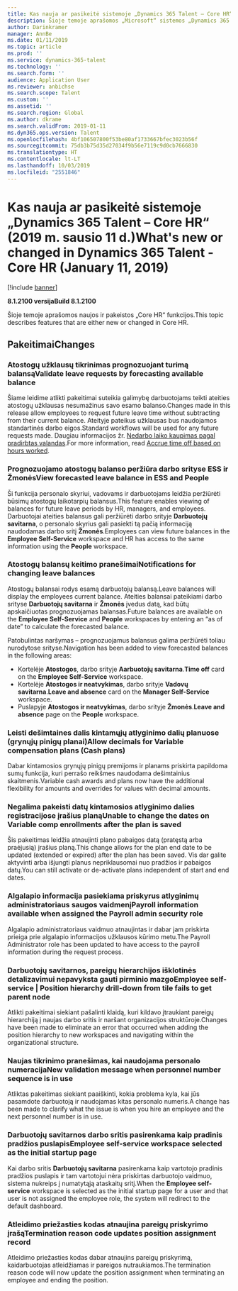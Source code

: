```yaml
---
title: Kas nauja ar pasikeitė sistemoje „Dynamics 365 Talent – Core HR“ (2019 m. sausio 11 d.)
description: Šioje temoje aprašomos „Microsoft“ sistemos „Dynamics 365 Talent – Core HR“ naujos ir pakeistos funkcijos.
author: Darinkramer
manager: AnnBe
ms.date: 01/11/2019
ms.topic: article
ms.prod: ''
ms.service: dynamics-365-talent
ms.technology: ''
ms.search.form: ''
audience: Application User
ms.reviewer: anbichse
ms.search.scope: Talent
ms.custom: ''
ms.assetid: ''
ms.search.region: Global
ms.author: dkrame
ms.search.validFrom: 2019-01-11
ms.dyn365.ops.version: Talent
ms.openlocfilehash: 4bf106507800f53be80af1733667bfec3023b56f
ms.sourcegitcommit: 75db3b75d35d27034f9b56e7119c9d0cb7666830
ms.translationtype: HT
ms.contentlocale: lt-LT
ms.lasthandoff: 10/03/2019
ms.locfileid: "2551846"
---
```

# <a name="whats-new-or-changed-in-dynamics-365-talent---core-hr-january-11-2019"></a><span data-ttu-id="37a6e-103">Kas nauja ar pasikeitė sistemoje „Dynamics 365 Talent – Core HR“ (2019 m. sausio 11 d.)</span><span class="sxs-lookup"><span data-stu-id="37a6e-103">What's new or changed in Dynamics 365 Talent - Core HR (January 11, 2019)</span></span>

[!include [banner](includes/banner.md)]

<span data-ttu-id="37a6e-104">**8.1.2100 versija**</span><span class="sxs-lookup"><span data-stu-id="37a6e-104">**Build 8.1.2100**</span></span>

<span data-ttu-id="37a6e-105">Šioje temoje aprašomos naujos ir pakeistos „Core HR“ funkcijos.</span><span class="sxs-lookup"><span data-stu-id="37a6e-105">This topic describes features that are either new or changed in Core HR.</span></span>

## <a name="changes"></a><span data-ttu-id="37a6e-106">Pakeitimai</span><span class="sxs-lookup"><span data-stu-id="37a6e-106">Changes</span></span>

### <a name="validate-leave-requests-by-forecasting-available-balance"></a><span data-ttu-id="37a6e-107">Atostogų užklausų tikrinimas prognozuojant turimą balansą</span><span class="sxs-lookup"><span data-stu-id="37a6e-107">Validate leave requests by forecasting available balance</span></span>
<span data-ttu-id="37a6e-108">Šiame leidime atlikti pakeitimai suteikia galimybę darbuotojams teikti ateities atostogų užklausas nesumažinus savo esamo balanso.</span><span class="sxs-lookup"><span data-stu-id="37a6e-108">Changes made in this release allow employees to request future leave time without subtracting from their current balance.</span></span> <span data-ttu-id="37a6e-109">Ateityje pateikus užklausas bus naudojamos standartinės darbo eigos.</span><span class="sxs-lookup"><span data-stu-id="37a6e-109">Standard workflows will be used for any future requests made.</span></span> <span data-ttu-id="37a6e-110">Daugiau informacijos žr. [Nedarbo laiko kaupimas pagal pradirbtas valandas](leave-accrue-hours-worked.md).</span><span class="sxs-lookup"><span data-stu-id="37a6e-110">For more information, read [Accrue time off based on hours worked](leave-accrue-hours-worked.md).</span></span>

### <a name="view-forecasted-leave-balance-in-ess-and-people"></a><span data-ttu-id="37a6e-111">Prognozuojamo atostogų balanso peržiūra darbo srityse ESS ir Žmonės</span><span class="sxs-lookup"><span data-stu-id="37a6e-111">View forecasted leave balance in ESS and People</span></span>
<span data-ttu-id="37a6e-112">Ši funkcija personalo skyriui, vadovams ir darbuotojams leidžia peržiūrėti būsimų atostogų laikotarpių balansus.</span><span class="sxs-lookup"><span data-stu-id="37a6e-112">This feature enables viewing of balances for future leave periods by HR, managers, and employees.</span></span> <span data-ttu-id="37a6e-113">Darbuotojai ateities balansus gali peržiūrėti darbo srityje **Darbuotojų savitarna**, o personalo skyrius gali pasiekti tą pačią informaciją naudodamas darbo sritį **Žmonės**.</span><span class="sxs-lookup"><span data-stu-id="37a6e-113">Employees can view future balances in the **Employee Self-Service** workspace and HR has access to the same information using the **People** workspace.</span></span>

### <a name="notifications-for-changing-leave-balances"></a><span data-ttu-id="37a6e-114">Atostogų balansų keitimo pranešimai</span><span class="sxs-lookup"><span data-stu-id="37a6e-114">Notifications for changing leave balances</span></span>
<span data-ttu-id="37a6e-115">Atostogų balansai rodys esamą darbuotojų balansą.</span><span class="sxs-lookup"><span data-stu-id="37a6e-115">Leave balances will display the employees current balance.</span></span> <span data-ttu-id="37a6e-116">Ateities balansai pateikiami darbo srityse **Darbuotojų savitarna** ir **Žmonės** įvedus datą, kad būtų apskaičiuotas prognozuojamas balansas.</span><span class="sxs-lookup"><span data-stu-id="37a6e-116">Future balances are available on the **Employee Self-Service** and **People** workspaces by entering an “as of date” to calculate the forecasted balance.</span></span>

<span data-ttu-id="37a6e-117">Patobulintas naršymas – prognozuojamus balansus galima peržiūrėti toliau nurodytose srityse.</span><span class="sxs-lookup"><span data-stu-id="37a6e-117">Navigation has been added to view forecasted balances in the following areas:</span></span>
  - <span data-ttu-id="37a6e-118">Kortelėje **Atostogos**, darbo srityje **Aarbuotojų savitarna**.</span><span class="sxs-lookup"><span data-stu-id="37a6e-118">**Time off** card on the **Employee Self-Service** workspace.</span></span>
  - <span data-ttu-id="37a6e-119">Kortelėje **Atostogos ir neatvykimas**, darbo srityje **Vadovų savitarna**.</span><span class="sxs-lookup"><span data-stu-id="37a6e-119">**Leave and absence** card on the **Manager Self-Service** workspace.</span></span>
  - <span data-ttu-id="37a6e-120">Puslapyje **Atostogos ir neatvykimas**, darbo srityje **Žmonės**.</span><span class="sxs-lookup"><span data-stu-id="37a6e-120">**Leave and absence** page on the **People** workspace.</span></span>

### <a name="allow-decimals-for-variable-compensation-plans-cash-plans"></a><span data-ttu-id="37a6e-121">Leisti dešimtaines dalis kintamųjų atlyginimo dalių planuose (grynųjų pinigų planai)</span><span class="sxs-lookup"><span data-stu-id="37a6e-121">Allow decimals for Variable compensation plans (Cash plans)</span></span>
<span data-ttu-id="37a6e-122">Dabar kintamosios grynųjų pinigų premijoms ir planams priskirta papildoma sumų funkcija, kuri perrašo reikšmes naudodama dešimtainius skaitmenis.</span><span class="sxs-lookup"><span data-stu-id="37a6e-122">Variable cash awards and plans now have the additional flexibility for amounts and overrides for values with decimal amounts.</span></span>

### <a name="unable-to-change-the-dates-on-variable-comp-enrollments-after-the-plan-is-saved"></a><span data-ttu-id="37a6e-123">Negalima pakeisti datų kintamosios atlyginimo dalies registracijose įrašius planą</span><span class="sxs-lookup"><span data-stu-id="37a6e-123">Unable to change the dates on Variable comp enrollments after the plan is saved</span></span>
<span data-ttu-id="37a6e-124">Šis pakeitimas leidžia atnaujinti plano pabaigos datą (pratęstą arba praėjusią) įrašius planą.</span><span class="sxs-lookup"><span data-stu-id="37a6e-124">This change allows for the plan end date to be updated (extended or expired) after the plan has been saved.</span></span> <span data-ttu-id="37a6e-125">Vis dar galite aktyvinti arba išjungti planus nepriklausomai nuo pradžios ir pabaigos datų.</span><span class="sxs-lookup"><span data-stu-id="37a6e-125">You can still activate or de-activate plans independent of start and end dates.</span></span>

### <a name="payroll-information-available-when-assigned-the-payroll-admin-security-role"></a><span data-ttu-id="37a6e-126">Algalapio informacija pasiekiama priskyrus atlyginimų administratoriaus saugos vaidmenį</span><span class="sxs-lookup"><span data-stu-id="37a6e-126">Payroll information available when assigned the Payroll admin security role</span></span>
<span data-ttu-id="37a6e-127">Algalapio administratoriaus vaidmuo atnaujintas ir dabar jam priskirta prieiga prie algalapio informacijos užklausos kūrimo metu.</span><span class="sxs-lookup"><span data-stu-id="37a6e-127">The Payroll Administrator role has been updated to have access to the payroll information during the request process.</span></span>

### <a name="employee-self-service--position-hierarchy-drill-down-from-tile-fails-to-get-parent-node"></a><span data-ttu-id="37a6e-128">Darbuotojų savitarnos, pareigų hierarchijos išklotinės detalizavimui nepavyksta gauti pirminio mazgo</span><span class="sxs-lookup"><span data-stu-id="37a6e-128">Employee self-service | Position hierarchy drill-down from tile fails to get parent node</span></span>
<span data-ttu-id="37a6e-129">Atlikti pakeitimai siekiant pašalinti klaidą, kuri kildavo įtraukiant pareigų hierarchiją į naujas darbo sritis ir naršant organizacijos struktūroje.</span><span class="sxs-lookup"><span data-stu-id="37a6e-129">Changes have been made to eliminate an error that occurred when adding the position hierarchy to new workspaces and navigating within the organizational structure.</span></span>

### <a name="new-validation-message-when-personnel-number-sequence-is-in-use"></a><span data-ttu-id="37a6e-130">Naujas tikrinimo pranešimas, kai naudojama personalo numeracija</span><span class="sxs-lookup"><span data-stu-id="37a6e-130">New validation message when personnel number sequence is in use</span></span>
<span data-ttu-id="37a6e-131">Atliktas pakeitimas siekiant paaiškinti, kokia problema kyla, kai jūs pasamdote darbuotoją ir naudojamas kitas personalo numeris.</span><span class="sxs-lookup"><span data-stu-id="37a6e-131">A change has been made to clarify what the issue is when you hire an employee and the next personnel number is in use.</span></span>

### <a name="employee-self-service-workspace-selected-as-the-initial-startup-page"></a><span data-ttu-id="37a6e-132">Darbuotojų savitarnos darbo sritis pasirenkama kaip pradinis pradžios puslapis</span><span class="sxs-lookup"><span data-stu-id="37a6e-132">Employee self-service workspace selected as the initial startup page</span></span>
<span data-ttu-id="37a6e-133">Kai darbo sritis **Darbuotojų savitarna** pasirenkama kaip vartotojo pradinis pradžios puslapis ir tam vartotojui nėra priskirtas darbuotojo vaidmuo, sistema nukreips į numatytąją ataskaitų sritį.</span><span class="sxs-lookup"><span data-stu-id="37a6e-133">When the **Employee self-service** workspace is selected as the initial startup page for a user and that user is not assigned the employee role, the system will redirect to the default dashboard.</span></span>

### <a name="termination-reason-code-updates-position-assignment-record"></a><span data-ttu-id="37a6e-134">Atleidimo priežasties kodas atnaujina pareigų priskyrimo įrašą</span><span class="sxs-lookup"><span data-stu-id="37a6e-134">Termination reason code updates position assignment record</span></span>
<span data-ttu-id="37a6e-135">Atleidimo priežasties kodas dabar atnaujins pareigų priskyrimą, kaidarbuotojas atleidžiamas ir pareigos nutraukiamos.</span><span class="sxs-lookup"><span data-stu-id="37a6e-135">The termination reason code will now update the position assignment when terminating an employee and ending the position.</span></span> 
